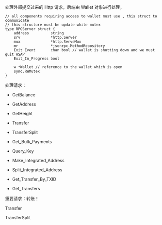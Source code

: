 处理外部提交过来的 Http 请求，后端由 Wallet 对象进行处理。

```
// all components requiring access to wallet must use , this struct to communicate
// this structure must be update while mutex
type RPCServer struct {
    address          string
    srv              *http.Server
    mux              *http.ServeMux
    mr               *jsonrpc.MethodRepository
    Exit_Event       chan bool // wallet is shutting down and we must quit ASAP
    Exit_In_Progress bool

    w *Wallet // reference to the wallet which is open
    sync.RWMutex
}
```

处理请求：

* GetBalance

* GetAddress

* GetHeight

* Transfer

* TransferSplit

* Get\_Bulk\_Payments

* Query\_Key

* Make\_Integrated\_Address

* Split\_Integrated\_Address

* Get\_Transfer\_By\_TXID

* Get\_Transfers

重要请求：转账！

Transfer

TransferSplit

